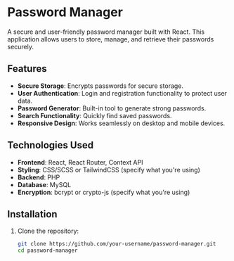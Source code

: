 # Password Manager

A secure and user-friendly password manager built with React. This application allows users to store, manage, and retrieve their passwords securely.

## Features

- **Secure Storage**: Encrypts passwords for secure storage.
- **User Authentication**: Login and registration functionality to protect user data.
- **Password Generator**: Built-in tool to generate strong passwords.
- **Search Functionality**: Quickly find saved passwords.
- **Responsive Design**: Works seamlessly on desktop and mobile devices.

## Technologies Used

- **Frontend**: React, React Router, Context API
- **Styling**: CSS/SCSS or TailwindCSS (specify what you're using)
- **Backend**: PHP
- **Database**: MySQL
- **Encryption**: bcrypt or crypto-js (specify what you're using)

## Installation

1. Clone the repository:
   ```bash
   git clone https://github.com/your-username/password-manager.git
   cd password-manager